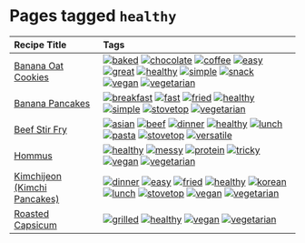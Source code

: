 # Pages tagged `healthy`

|Recipe Title|Tags
|:---|:---|
|[Banana Oat Cookies](../recipes/bananaoatcookies.md)|<a href="tags/baked.md"><img src="https://img.shields.io/badge/tag-baked-c5d714" alt="baked" /></a> <a href="tags/chocolate.md"><img src="https://img.shields.io/badge/tag-chocolate-a168f4" alt="chocolate" /></a> <a href="tags/coffee.md"><img src="https://img.shields.io/badge/tag-coffee-e2851f" alt="coffee" /></a> <a href="tags/easy.md"><img src="https://img.shields.io/badge/tag-easy-72fcc" alt="easy" /></a> <a href="tags/great.md"><img src="https://img.shields.io/badge/tag-great-0fcaa" alt="great" /></a> <a href="tags/healthy.md"><img src="https://img.shields.io/badge/tag-healthy-7ca620" alt="healthy" /></a> <a href="tags/simple.md"><img src="https://img.shields.io/badge/tag-simple-61717a" alt="simple" /></a> <a href="tags/snack.md"><img src="https://img.shields.io/badge/tag-snack-33b5de" alt="snack" /></a> <a href="tags/vegan.md"><img src="https://img.shields.io/badge/tag-vegan-6f4790" alt="vegan" /></a> <a href="tags/vegetarian.md"><img src="https://img.shields.io/badge/tag-vegetarian-473080" alt="vegetarian" /></a>|
|[Banana Pancakes](../recipes/bananapancakes.md)|<a href="tags/breakfast.md"><img src="https://img.shields.io/badge/tag-breakfast-48e52e" alt="breakfast" /></a> <a href="tags/fast.md"><img src="https://img.shields.io/badge/tag-fast-29a3fa" alt="fast" /></a> <a href="tags/fried.md"><img src="https://img.shields.io/badge/tag-fried-379a95" alt="fried" /></a> <a href="tags/healthy.md"><img src="https://img.shields.io/badge/tag-healthy-7ca620" alt="healthy" /></a> <a href="tags/simple.md"><img src="https://img.shields.io/badge/tag-simple-61717a" alt="simple" /></a> <a href="tags/stovetop.md"><img src="https://img.shields.io/badge/tag-stovetop-9bf4b7" alt="stovetop" /></a> <a href="tags/vegetarian.md"><img src="https://img.shields.io/badge/tag-vegetarian-473080" alt="vegetarian" /></a>|
|[Beef Stir Fry](../recipes/beefstirfry.md)|<a href="tags/asian.md"><img src="https://img.shields.io/badge/tag-asian-8a3b70" alt="asian" /></a> <a href="tags/beef.md"><img src="https://img.shields.io/badge/tag-beef-93e32e" alt="beef" /></a> <a href="tags/dinner.md"><img src="https://img.shields.io/badge/tag-dinner-945e60" alt="dinner" /></a> <a href="tags/healthy.md"><img src="https://img.shields.io/badge/tag-healthy-7ca620" alt="healthy" /></a> <a href="tags/lunch.md"><img src="https://img.shields.io/badge/tag-lunch-be57aa" alt="lunch" /></a> <a href="tags/pasta.md"><img src="https://img.shields.io/badge/tag-pasta-617c8" alt="pasta" /></a> <a href="tags/stovetop.md"><img src="https://img.shields.io/badge/tag-stovetop-9bf4b7" alt="stovetop" /></a> <a href="tags/versatile.md"><img src="https://img.shields.io/badge/tag-versatile-da1f33" alt="versatile" /></a>|
|[Hommus](../recipes/hommus.md)|<a href="tags/healthy.md"><img src="https://img.shields.io/badge/tag-healthy-7ca620" alt="healthy" /></a> <a href="tags/messy.md"><img src="https://img.shields.io/badge/tag-messy-8ce6fc" alt="messy" /></a> <a href="tags/protein.md"><img src="https://img.shields.io/badge/tag-protein-b6c680" alt="protein" /></a> <a href="tags/tricky.md"><img src="https://img.shields.io/badge/tag-tricky-b62aa6" alt="tricky" /></a> <a href="tags/vegan.md"><img src="https://img.shields.io/badge/tag-vegan-6f4790" alt="vegan" /></a> <a href="tags/vegetarian.md"><img src="https://img.shields.io/badge/tag-vegetarian-473080" alt="vegetarian" /></a>|
|[Kimchijeon (Kimchi Pancakes)](../recipes/kimchipancakes.md)|<a href="tags/dinner.md"><img src="https://img.shields.io/badge/tag-dinner-945e60" alt="dinner" /></a> <a href="tags/easy.md"><img src="https://img.shields.io/badge/tag-easy-72fcc" alt="easy" /></a> <a href="tags/fried.md"><img src="https://img.shields.io/badge/tag-fried-379a95" alt="fried" /></a> <a href="tags/healthy.md"><img src="https://img.shields.io/badge/tag-healthy-7ca620" alt="healthy" /></a> <a href="tags/korean.md"><img src="https://img.shields.io/badge/tag-korean-4e6ea" alt="korean" /></a> <a href="tags/lunch.md"><img src="https://img.shields.io/badge/tag-lunch-be57aa" alt="lunch" /></a> <a href="tags/stovetop.md"><img src="https://img.shields.io/badge/tag-stovetop-9bf4b7" alt="stovetop" /></a> <a href="tags/vegan.md"><img src="https://img.shields.io/badge/tag-vegan-6f4790" alt="vegan" /></a> <a href="tags/vegetarian.md"><img src="https://img.shields.io/badge/tag-vegetarian-473080" alt="vegetarian" /></a>|
|[Roasted Capsicum](../recipes/roastedcapsicum.md)|<a href="tags/grilled.md"><img src="https://img.shields.io/badge/tag-grilled-b7439e" alt="grilled" /></a> <a href="tags/healthy.md"><img src="https://img.shields.io/badge/tag-healthy-7ca620" alt="healthy" /></a> <a href="tags/vegan.md"><img src="https://img.shields.io/badge/tag-vegan-6f4790" alt="vegan" /></a> <a href="tags/vegetarian.md"><img src="https://img.shields.io/badge/tag-vegetarian-473080" alt="vegetarian" /></a>|